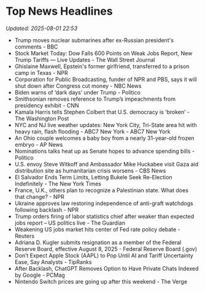 # Top News Headlines

_Updated: 2025-08-01 22:53_

- Trump moves nuclear submarines after ex-Russian president's comments - BBC
- Stock Market Today: Dow Falls 600 Points on Weak Jobs Report, New Trump Tariffs — Live Updates - The Wall Street Journal
- Ghislaine Maxwell, Epstein's former girlfriend, transferred to a prison camp in Texas - NPR
- Corporation for Public Broadcasting, funder of NPR and PBS, says it will shut down after Congress cut money - NBC News
- Biden warns of ‘dark days’ under Trump - Politico
- Smithsonian removes reference to Trump’s impeachments from presidency exhibit - CNN
- Kamala Harris tells Stephen Colbert that U.S. democracy is ‘broken’ - The Washington Post
- NYC and NJ live weather updates: New York City, Tri-State area hit with heavy rain, flash flooding - ABC7 New York - ABC7 New York
- An Ohio couple welcomes a baby boy from a nearly 31-year-old frozen embryo - AP News
- Nominations talks heat up as Senate hopes to advance spending bills - Politico
- U.S. envoy Steve Witkoff and Ambassador Mike Huckabee visit Gaza aid distribution site as humanitarian crisis worsens - CBS News
- El Salvador Ends Term Limits, Letting Bukele Seek Re-Election Indefinitely - The New York Times
- France, U.K., others plan to recognize a Palestinian state. What does that change? - NPR
- Ukraine approves law restoring independence of anti-graft watchdogs following backlash - NPR
- Trump orders firing of labor statistics chief after weaker than expected jobs report – US politics live - The Guardian
- Weakening US jobs market hits center of Fed rate policy debate - Reuters
- Adriana D. Kugler submits resignation as a member of the Federal Reserve Board, effective August 8, 2025 - Federal Reserve Board (.gov)
- Don’t Expect Apple Stock (AAPL) to Pop Until AI and Tariff Uncertainty Ease, Say Analysts - TipRanks
- After Backlash, ChatGPT Removes Option to Have Private Chats Indexed by Google - PCMag
- Nintendo Switch prices are going up after this weekend - The Verge